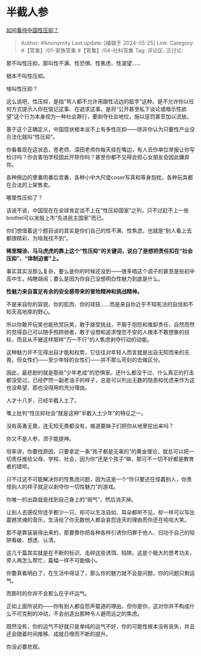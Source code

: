 # 半截人参
[如何看待中国性压抑？](https://www.zhihu.com/question/653644754/answer/3509611155)

> Author: #Anonymity
> Last update: [编辑于 2024-05-25]
> Link:
> Category: #【答集】/01-家族答集 #【答集】/04-社科答集 
> Tag: 
> 评论区:
> 泛讨论:

那不叫性压抑，那叫性不满、性恐惧、性焦虑、性渴望……

根本不叫性压抑。

啥叫性压抑？

这么说吧，性压抑，是指“骂人都不允许用跟性沾边的脏字”这种。是不允许你以任何方式提示人你在惦记这事、在追求这事，是将“公开甚至私下谈论或暗示性欲望”这个行为本身视为一种社会罪行，要剥夺社会地位，施以惩罚甚至加以流放。

基于这个正确定义，中国现状根本谈不上有多性压抑——除非你认为只要性产业没合法化就叫“性压抑”。

你看看现在这状态，苍老师、深田老师你每天挂在嘴边，有人去你单位举报让你写检讨吗？你会害怕学校因此开除你吗？甚至你都不见得会担心女朋友会因此嫌弃你。

各种擦边的里番肉番后宫番，各种小中大尺度coser写真和等身抱枕，各种玩具都在合法的上架售卖。

哪里性压抑了？

该说不说，中国现在在全球肯定谈不上在“性压抑国家”之列，只不过赶不上一些brothel可以发股上市“先进民主国家”而已。

你们想借着这个题目谈的其实是你们自己的性不满、性焦虑，也就是“别人看上去都很精彩，为啥我找不到”。

**稀里糊涂、马马虎虎的靠上这个“性压抑”的关键词，说白了是想把责任扣在“社会压抑”、“体制迫害”上。**

事实其实没那么复杂，要么是你的时候还没到——很多唱这个调子的甚至是些初中高中生，纯瞎胡闹；要么是因为你自己没想明白性魅力到底是什么。

**性魅力来自富足有余的安全感带来的冒险精神和挑战精神。**

不是来自你的容貌、你的肌肉、你的球技……而是来自你近乎不知死活的自信和不知天高地厚的野心。

所以你敢开玩笑也能欣赏玩笑，敢于接受挑战，不屑于抱怨和推卸责任，自然而然的觉得自己可以随手照顾弱者，敢于设想和追求惶恐不安的人根本不敢想象的目标，而且从不被这样那样“万一不行”的人焦虑剥夺行动的动能。

这种魅力并不见得出自才能和权势，它往往对年轻人而言就是出自无知而来的无畏，但女性们——至少年轻的女性们——并不那么苛刻的去做区分。

因此，最悲剧的就是那些“少年老成”的恐惧家。还什么都没干过、什么真正的打击都没受过，已经俨然一副老油子的样子，总是可以列出无数的隐患和忧虑来作为这也没希望、那也没得用的充分理由。

人才十八岁，已经半截入土了。

嘴上批判“性压抑社会”就是这种“半截入土少年”的特征之一。

没有英勇无畏，连无知无畏都没有，难道要妹子们把你从地里挖出来吗？

你又不是人参，须子能提神。

坦率讲，你要找原因，只要拿定一条“孩子都是无辜的”的黄金理论，就总可以把一切责任推给父母、学校、社会，因为你“还是个孩子”嘛，那可不一切不好都是教育者的错呗。

只不过这不可能解决你的性焦虑问题，因为这是一个“你只要还在怪着别人，你责怪别人的样子就足以剥夺你一切性魅力”的游戏。

你唯一的出路就是找到自己身上的“弱气”，然后消灭掉。

让别人去感叹你连手都少一只，却可以生活自如、耳朵都听不见，却一样可以写出震撼灵魂的音乐，生活给了你无数他人都会哀怨连天的理由而你还在哈哈大笑。

那不是靠装装得出来的，那要靠你把各种各样引诱你归罪于他人、归功于自己的陷阱看破、想透、认清。

这几千篇其实就是在不断的标识、击碎这些诱饵、陷阱。这是个极大的思考功夫，旁人再怎么帮忙，篇幅一样不可能缩小。

你要真看明白了，在生活中得证了，那么你的魅力就不会是问题，你的问题只剩运气。

而那时的你并不会那么在乎坏运气。

正如上面所说的——你有别人都会怨声载道的理由，但你是你，这对你并不构成什么不可克制的冲动，不会创造出那种令人避而远之的焦虑。

既然没有，你的运气不好就只是单纯的运气不好，你的可能性根本没有丧失，并且还会随着时间推移、成就日增而不断的提升。

你没必要悲观。